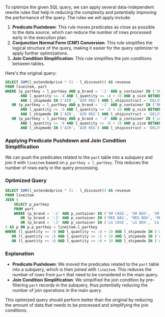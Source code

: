 To optimize the given SQL query, we can apply several data-independent rewrite rules that help in reducing the complexity and potentially improving the performance of the query. The rules we will apply include:

1. **Predicate Pushdown**: This rule moves predicates as close as possible to the data source, which can reduce the number of rows processed early in the execution plan.
2. **Conjunction Normal Form (CNF) Conversion**: This rule simplifies the logical structure of the query, making it easier for the query optimizer to apply further optimizations.
3. **Join Condition Simplification**: This rule simplifies the join conditions between tables.

Here's the original query:

```sql
SELECT SUM(l_extendedprice * (1 - l_discount)) AS revenue
FROM lineitem, part
WHERE (p_partkey = l_partkey AND p_brand = ':1' AND p_container IN ('SM CASE', 'SM BOX', 'SM PACK', 'SM PKG')
       AND l_quantity >= :4 AND l_quantity <= :4 + 10 AND p_size BETWEEN 1 AND 5
       AND l_shipmode IN ('AIR', 'AIR REG') AND l_shipinstruct = 'DELIVER IN PERSON')
   OR (p_partkey = l_partkey AND p_brand = ':2' AND p_container IN ('MED BAG', 'MED BOX', 'MED PKG', 'MED PACK')
       AND l_quantity >= :5 AND l_quantity <= :5 + 10 AND p_size BETWEEN 1 AND 10
       AND l_shipmode IN ('AIR', 'AIR REG') AND l_shipinstruct = 'DELIVER IN PERSON')
   OR (p_partkey = l_partkey AND p_brand = ':3' AND p_container IN ('LG CASE', 'LG BOX', 'LG PACK', 'LG PKG')
       AND l_quantity >= :6 AND l_quantity <= :6 + 10 AND p_size BETWEEN 1 AND 15
       AND l_shipmode IN ('AIR', 'AIR REG') AND l_shipinstruct = 'DELIVER IN PERSON');
```

### Applying Predicate Pushdown and Join Condition Simplification

We can push the predicates related to the `part` table into a subquery and join it with `lineitem` based on `p_partkey = l_partkey`. This reduces the number of rows early in the query processing.

### Optimized Query

```sql
SELECT SUM(l_extendedprice * (1 - l_discount)) AS revenue
FROM lineitem
JOIN (
    SELECT p_partkey
    FROM part
    WHERE (p_brand = ':1' AND p_container IN ('SM CASE', 'SM BOX', 'SM PACK', 'SM PKG') AND p_size BETWEEN 1 AND 5)
       OR (p_brand = ':2' AND p_container IN ('MED BAG', 'MED BOX', 'MED PKG', 'MED PACK') AND p_size BETWEEN 1 AND 10)
       OR (p_brand = ':3' AND p_container IN ('LG CASE', 'LG BOX', 'LG PACK', 'LG PKG') AND p_size BETWEEN 1 AND 15)
) AS p ON p.p_partkey = lineitem.l_partkey
WHERE (l_quantity >= :4 AND l_quantity <= :4 + 10 AND l_shipmode IN ('AIR', 'AIR REG') AND l_shipinstruct = 'DELIVER IN PERSON')
   OR (l_quantity >= :5 AND l_quantity <= :5 + 10 AND l_shipmode IN ('AIR', 'AIR REG') AND l_shipinstruct = 'DELIVER IN PERSON')
   OR (l_quantity >= :6 AND l_quantity <= :6 + 10 AND l_shipmode IN ('AIR', 'AIR REG') AND l_shipinstruct = 'DELIVER IN PERSON');
```

### Explanation

- **Predicate Pushdown**: We moved the predicates related to the `part` table into a subquery, which is then joined with `lineitem`. This reduces the number of rows from `part` that need to be considered in the main query.
- **Join Condition Simplification**: We simplified the join condition by pre-filtering `part` records in the subquery, thus potentially reducing the number of join operations in the main query.

This optimized query should perform better than the original by reducing the amount of data that needs to be processed and simplifying the join conditions.